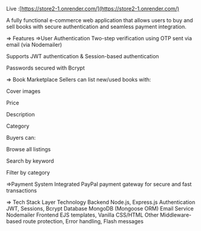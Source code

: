 Live :[https://store2-1.onrender.com/](https://store2-1.onrender.com/)

A fully functional e-commerce web application that allows users to buy and sell books with secure authentication and seamless payment integration.

=> Features
=>User Authentication
Two-step verification using OTP sent via email (via Nodemailer)

Supports JWT authentication & Session-based authentication

Passwords secured with Bcrypt

=> Book Marketplace
Sellers can list new/used books with:

Cover images

Price

Description

Category

Buyers can:

Browse all listings

Search by keyword

Filter by category

=>Payment System
Integrated PayPal payment gateway for secure and fast transactions

=> Tech Stack
Layer	Technology
Backend	Node.js, Express.js
Authentication	JWT, Sessions, Bcrypt
Database	MongoDB (Mongoose ORM)
Email Service	Nodemailer
Frontend	EJS templates, Vanilla CSS/HTML
Other	Middleware-based route protection, Error handling, Flash messages
